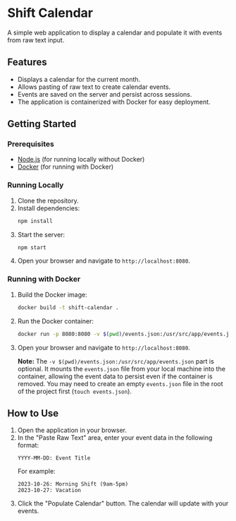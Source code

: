 # Shift Calendar

A simple web application to display a calendar and populate it with events from raw text input.

## Features

-   Displays a calendar for the current month.
-   Allows pasting of raw text to create calendar events.
-   Events are saved on the server and persist across sessions.
-   The application is containerized with Docker for easy deployment.

## Getting Started

### Prerequisites

-   [Node.js](https://nodejs.org/) (for running locally without Docker)
-   [Docker](https://www.docker.com/) (for running with Docker)

### Running Locally

1.  Clone the repository.
2.  Install dependencies:
    ```bash
    npm install
    ```
3.  Start the server:
    ```bash
    npm start
    ```
4.  Open your browser and navigate to `http://localhost:8080`.

### Running with Docker

1.  Build the Docker image:
    ```bash
    docker build -t shift-calendar .
    ```
2.  Run the Docker container:
    ```bash
    docker run -p 8080:8080 -v $(pwd)/events.json:/usr/src/app/events.json shift-calendar
    ```
3.  Open your browser and navigate to `http://localhost:8080`.

    **Note:** The `-v $(pwd)/events.json:/usr/src/app/events.json` part is optional. It mounts the `events.json` file from your local machine into the container, allowing the event data to persist even if the container is removed. You may need to create an empty `events.json` file in the root of the project first (`touch events.json`).

## How to Use

1.  Open the application in your browser.
2.  In the "Paste Raw Text" area, enter your event data in the following format:
    ```
    YYYY-MM-DD: Event Title
    ```
    For example:
    ```
    2023-10-26: Morning Shift (9am-5pm)
    2023-10-27: Vacation
    ```
3.  Click the "Populate Calendar" button. The calendar will update with your events.